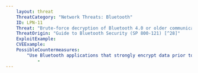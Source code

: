 ```yaml
---
    layout: threat
    ThreatCategory: "Network Threats: Bluetooth"
    ID: LPN-11
    Threat: "Brute-force decryption of Bluetooth 4.0 or older communication due to weak BR/EDR encryption algorithm"
    ThreatOrigin: "Guide to Bluetooth Security (SP 800-121) [^28]"
    ExploitExample:
    CVEExample:
    PossibleCountermeasures:
        "Use Bluetooth applications that strongly encrypt data prior to transmission":
            - 
---
```

